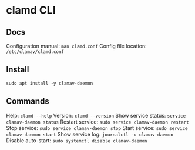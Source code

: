 # clamd CLI

## Docs
Configuration manual: `man clamd.conf`
Config file location: `/etc/clamav/clamd.conf`

## Install
`sudo apt install -y clamav-daemon`

## Commands
Help: `clamd --help`
Version: `clamd --version`
Show service status: `service clamav-daemon status`
Restart service: `sudo service clamav-daemon restart`
Stop service: `sudo service clamav-daemon stop`
Start service: `sudo service clamav-daemon start`
Show service log: `journalctl -u clamav-daemon`
Disable auto-start: `sudo systemctl disable clamav-daemon`
